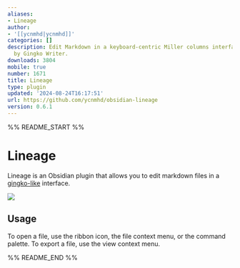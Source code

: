 ```yaml
---
aliases:
- Lineage
author:
- '[[ycnmhd|ycnmhd]]'
categories: []
description: Edit Markdown in a keyboard-centric Miller columns interface. Inspired
  by Gingko Writer.
downloads: 3804
mobile: true
number: 1671
title: Lineage
type: plugin
updated: '2024-08-24T16:17:51'
url: https://github.com/ycnmhd/obsidian-lineage
version: 0.6.1
---
```


%% README_START %%

# Lineage
Lineage is an Obsidian plugin that allows you to edit markdown files in a [gingko-like](https://gingkowriter.com/) interface.

![](https://raw.githubusercontent.com/ycnmhd/obsidian-lineage/docs/docs/media/screenshot.png)

## Usage
To open a file, use the ribbon icon, the file context menu, or the command palette.
To export a file, use the view context menu.


%% README_END %%